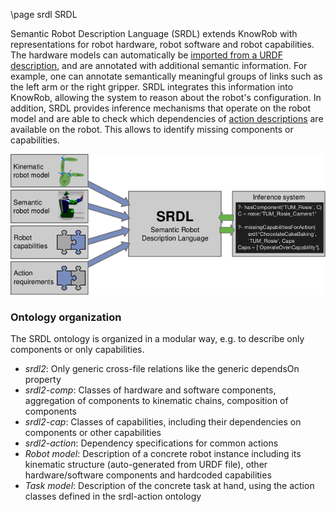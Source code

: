 \page srdl SRDL

Semantic Robot Description Language (SRDL) extends KnowRob with representations for robot hardware,
robot software and robot capabilities. The hardware models can automatically be
[imported from a URDF description](http://knowrob.org/doc/create_srdl_model),
and are annotated with additional semantic information.
For example, one can annotate semantically meaningful groups of links such
as the left arm or the right gripper. SRDL integrates
this information into KnowRob, allowing the system to reason about the robot's configuration.
In addition, SRDL provides inference mechanisms that operate on the robot model and
are able to check which dependencies of
[action descriptions](http://knowrob.org/doc/doc/modeling_tasks_and_actions)
are available on the robot. This allows to identify missing components or capabilities.

![ ](../../../../doc/img/srdl.png)

### Ontology organization

The SRDL ontology is organized in a modular way, e.g. to describe only components or only capabilities.

* *srdl2*: Only generic cross-file relations like the generic dependsOn property
* *srdl2-comp*: Classes of hardware and software components, aggregation of components to kinematic chains, composition of components
* *srdl2-cap*: Classes of capabilities, including their dependencies on components or other capabilities
* *srdl2-action*: Dependency specifications for common actions
* *Robot model*: Description of a concrete robot instance including its kinematic structure (auto-generated from URDF file), other hardware/software components and hardcoded capabilities
* *Task model*: Description of the concrete task at hand, using the action classes defined in the srdl-action ontology
